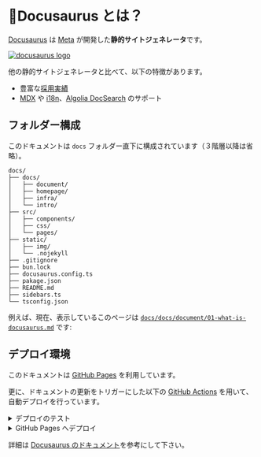# 🤔Docusaurus とは？

[Docusaurus](https://docusaurus.io/) は [Meta](https://www.meta.com/jp/) が開発した**静的サイトジェネレータ**です。

[![docusaurus logo](/img/docusaurus.png)](https://docusaurus.io/)

他の静的サイトジェネレータと比べて、以下の特徴があります。

- 豊富な[採用実績](https://docusaurus.io/showcase?tags=favorite)
- [MDX](https://mdxjs.com/) や [i18n](https://docusaurus.io/docs/i18n/introduction)、[Algolia DocSearch](https://docsearch.algolia.com/) のサポート

## フォルダー構成

このドキュメントは `docs` フォルダー直下に構成されています（３階層以降は省略）。

```
docs/
├── docs/
│   ├── document/
│   ├── homepage/
│   ├── infra/
│   └── intro/
├── src/
│   ├── components/
│   ├── css/
│   └── pages/
├── static/
│   ├── img/
│   └── .nojekyll
├── .gitignore
├── bun.lock
├── docusaurus.config.ts
├── pakage.json
├── README.md
├── sidebars.ts
└── tsconfig.json
```

例えば、現在、表示しているこのページは [`docs/docs/document/01-what-is-docusaurus.md`](https://github.com/OpenUp-LabTakizawa/caravan-kidstec/blob/main/docs/docs/document/01-what-is-docusaurus.md) です:

## デプロイ環境

このドキュメントは [GitHub Pages](https://pages.github.com/) を利用しています。

更に、ドキュメントの更新をトリガーにした以下の [GitHub Actions](https://github.com/features/actions) を用いて、自動デプロイを行っています。

<details>
<summary>デプロイのテスト</summary>

```yaml
name: Test deployment

on:
  pull_request:
    branches: main
    paths:
      - "docs/**"

defaults:
  run:
    working-directory: docs

jobs:
  test-deploy:
    name: Test deployment
    runs-on: ubuntu-latest
    steps:
      - name: Checkout
        uses: actions/checkout@v4
        with:
          fetch-depth: 0
      - name: Install bun
        uses: oven-sh/setup-bun@v2
        with:
          bun-version: canary

      - name: Install dependencies
        run: bun i --frozen-lockfile
      - name: Test build website
        run: bun run build
```

</details>

<details>
<summary>GitHub Pages へデプロイ</summary>

```yaml
name: Deploy to GitHub Pages

concurrency:
  group: ${{ github.workflow }}-${{ github.ref }}
  cancel-in-progress: true

on:
  push:
    branches: main
    paths:
      - "docs/**"

defaults:
  run:
    working-directory: docs

jobs:
  build:
    name: Build Docusaurus
    runs-on: ubuntu-latest
    if: github.repository_owner == 'openup-labtakizawa'

    steps:
      - name: Checkout
        uses: actions/checkout@v4
        with:
          fetch-depth: 0
      - name: Install bun
        uses: oven-sh/setup-bun@v2
        with:
          bun-version: canary

      - name: Install dependencies
        run: bun i --frozen-lockfile
      - name: Build website
        run: bun run build

      - name: Upload Build Artifact
        uses: actions/upload-pages-artifact@v3
        with:
          path: docs/build

  deploy:
    name: Deploy to GitHub Pages
    needs: build
    if: github.repository_owner == 'openup-labtakizawa'

    # Grant GITHUB_TOKEN the permissions required to make a Pages deployment
    permissions:
      pages: write # to deploy to Pages
      id-token: write # to verify the deployment originates from an appropriate source

    # Deploy to the github-pages environment
    environment:
      name: github-pages
      url: ${{ steps.deployment.outputs.page_url }}

    runs-on: ubuntu-latest
    steps:
      - name: Deploy to GitHub Pages
        id: deployment
        uses: actions/deploy-pages@v4
```

</details>

詳細は [Docusaurus のドキュメント](https://docusaurus.io/docs/deployment#deploying-to-github-pages)を参考にして下さい。
